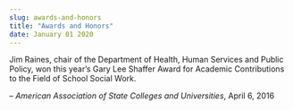 ```yaml
---
slug: awards-and-honors
title: "Awards and Honors"
date: January 01 2020
---
```


 
<p>
  Jim Raines, chair of the Department of Health, Human Services and Public
  Policy, won this year’s Gary Lee Shaffer Award for Academic Contributions to
  the Field of School Social Work.
</p>
<p>
  – <em>American Association of State Colleges and Universities</em>, April 6,
  2016
</p>
 
